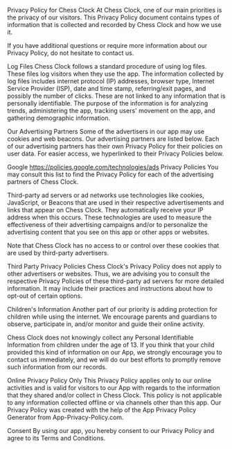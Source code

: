 Privacy Policy for Chess Clock
At Chess Clock, one of our main priorities is the privacy of our visitors. This Privacy Policy document contains types of information that is collected and recorded by Chess Clock and how we use it.

If you have additional questions or require more information about our Privacy Policy, do not hesitate to contact us.

Log Files
Chess Clock follows a standard procedure of using log files. These files log visitors when they use the app. The information collected by log files includes internet protocol (IP) addresses, browser type, Internet Service Provider (ISP), date and time stamp, referring/exit pages, and possibly the number of clicks. These are not linked to any information that is personally identifiable. The purpose of the information is for analyzing trends, administering the app, tracking users' movement on the app, and gathering demographic information.

Our Advertising Partners
Some of the advertisers in our app may use cookies and web beacons. Our advertising partners are listed below. Each of our advertising partners has their own Privacy Policy for their policies on user data. For easier access, we hyperlinked to their Privacy Policies below.

Google
https://policies.google.com/technologies/ads
Privacy Policies
You may consult this list to find the Privacy Policy for each of the advertising partners of Chess Clock.

Third-party ad servers or ad networks use technologies like cookies, JavaScript, or Beacons that are used in their respective advertisements and links that appear on Chess Clock. They automatically receive your IP address when this occurs. These technologies are used to measure the effectiveness of their advertising campaigns and/or to personalize the advertising content that you see on this app or other apps or websites.

Note that Chess Clock has no access to or control over these cookies that are used by third-party advertisers.

Third Party Privacy Policies
Chess Clock's Privacy Policy does not apply to other advertisers or websites. Thus, we are advising you to consult the respective Privacy Policies of these third-party ad servers for more detailed information. It may include their practices and instructions about how to opt-out of certain options.

Children's Information
Another part of our priority is adding protection for children while using the internet. We encourage parents and guardians to observe, participate in, and/or monitor and guide their online activity.

Chess Clock does not knowingly collect any Personal Identifiable Information from children under the age of 13. If you think that your child provided this kind of information on our App, we strongly encourage you to contact us immediately, and we will do our best efforts to promptly remove such information from our records.

Online Privacy Policy Only
This Privacy Policy applies only to our online activities and is valid for visitors to our App with regards to the information that they shared and/or collect in Chess Clock. This policy is not applicable to any information collected offline or via channels other than this app. Our Privacy Policy was created with the help of the App Privacy Policy Generator from App-Privacy-Policy.com.

Consent
By using our app, you hereby consent to our Privacy Policy and agree to its Terms and Conditions.

